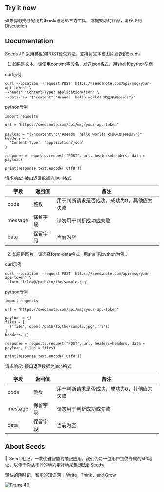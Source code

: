 
## Try it now

如果你想找寻好用的Seeds思记第三方工具，或提交你的作品，请移步到 [Discussion](https://github.com/seedsnote/third-party/discussions/categories/ideas-tools)

## Documentation

Seeds API采用典型的POST请求方法，支持将文本和图片发送到Seeds

1. 如果是文本，请使用content字段名，发送json格式，用shell和python举例

curl示例
```
curl --location --request POST 'https://seedsnote.com/api/msg/your-api-token' \
--header 'Content-Type: application/json' \
--data-raw '{"content":"#seeds  hello world! 欢迎来到seeds"}'
```
python示例
```
import requests

url = "https://seedsnote.com/api/msg/your-api-token"

payload = "{\"content\":\"#seeds  hello world! 欢迎来到seeds\"}"
headers = {
  'Content-Type': 'application/json'
}

response = requests.request("POST", url, headers=headers, data = payload)

print(response.text.encode('utf8'))

```


请求响应: 接口返回数据为json格式

|字段|返回值|备注|
|-----|-----|------|
|code|整数|用于判断请求是否成功，成功为0，其他值为失败|
|message|保留字段|请勿用于判断成功或失败|
|data|保留字段|当前为空|


2. 如果是图片，请选择form-data格式，用shell和python为例：

curl示例
```
curl --location --request POST 'https://seedsnote.com/api/msg/your-api-token' \
--form 'file=@/path/to/the/sample.jpg'
```
python示例
```
import requests

url = "https://seedsnote.com/api/msg/your-api-token"

payload = {}
files = [
  ('file', open('/path/to/the/sample.jpg','rb'))
]
headers= {}

response = requests.request("POST", url, headers=headers, data = payload, files = files)

print(response.text.encode('utf8'))

```

请求响应: 接口返回数据为json格式

|字段|返回值|备注|
|-----|-----|------|
|code|整数|用于判断请求是否成功，成功为0，其他值为失败|
|message|保留字段|请勿用于判断成功或失败|
|data|保留字段|当前为空|

## About Seeds

🌱 Seeds思记，一款优雅智能的笔记应用。我们为每一位用户提供专属的API地址，以便于你从不同的地方更好地采集想法到Seeds。

轻快的随时记，智能的知识网 ｜Write，Think，and Grow

![Frame 46](https://user-images.githubusercontent.com/67967374/123350924-96fa7200-d58e-11eb-9410-d8015228e57e.png) 
